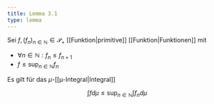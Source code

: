 ```yaml
---
title: Lemma 3.1
type: lemma
---
```


Sei $f, (f_n)_{n \in \mathbb{N}} \in \mathcal{P}_+$ [[Funktion|primitive]] [[Funktion|Funktionen]] mit
- $\forall n \in \mathbb{N} : f_n \le f_{n+1}$
- $f \le \sup_{n \in \mathbb{N}} f_n$

Es gilt für das $\mu$-[[μ-Integral|Integral]]

$$
	\int f d\mu \le \sup_{n \in \mathbb{N}} \int f_n d\mu
$$